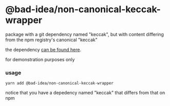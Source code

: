 # @bad-idea/non-canonical-keccak-wrapper

package with a git dependency named "keccak", but with content differing from the npm registry's canonical "keccak"

the dependency [can be found here](https://github.com/LavaMoat/bad-idea-collection-non-canonical-keccak).

for demonstration purposes only


### usage

```
yarn add @bad-idea/non-canonical-keccak-wrapper
```

notice that you have a depedency named "keccak" that differs from that on npm
